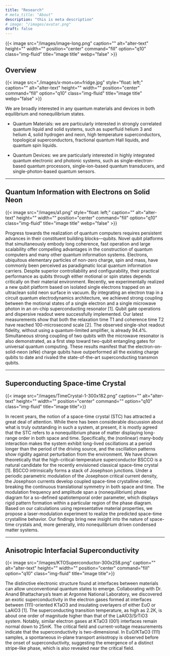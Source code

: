 ```yaml
---
title: "Research"
# meta_title: "About"
description: "this is meta description"
# image: "/images/avatar.png"
draft: false
---
```

{{< image src="/images/image-long.png" caption="" alt="alter-text" height="" width="" position="center" command="fill" option="q10" class="img-fluid" title="image title"  webp="false" >}}


## Overview
{{< image src="./images/x-mon+on+fridge.jpg" style="float: left;" caption="" alt="alter-text" height="" width="" position="center" command="fill" option="q10" class="img-fluid" title="image title"  webp="false" >}}
<!-- <img src="./images/x-mon+on+fridge.jpg" style="float: right; padding: 20px; border-radius: 25px;" width="270"> -->


We are broadly interested in any quantum materials and devices in both equilibrium and nonequilibrium states. 

* Quantum Materials: we are particularly interested in strongly correlated quantum liquid and solid systems, such as superfluid helium 3 and helium 4, solid hydrogen and neon, high temperature superconductors, topological superconductors, fractional quantum Hall liquids, and quantum spin liquids.

* Quantum Devices: we are particularly interested in highly integrated quantum electronic and photonic systems, such as single-electron-based quantum processors, single-ion-based quantum transducers, and single-photon-based quantum sensors.

<hr>

## Quantum Information with Electrons on Solid Neon

{{< image src="/images/a1.png" style="float: left;" caption="" alt="alter-text" height="" width="" position="center" command="fill" option="q10" class="img-fluid" title="image title"  webp="false" >}}

<!-- <img style="float: left; padding: 20px; border-radius: 25px;" width="200" src="/images/a1.png"> -->
<!-- {{< image src="/images/a1.png" style="float: right; padding: 20px; border-radius: 25px;" width="200" >}} -->

Progress towards the realization of quantum computers requires persistent advances in their constituent building blocks—qubits. Novel qubit platforms that simultaneously embody long coherence, fast operation and large scalability offer compelling advantages in the construction of quantum computers and many other quantum information systems. Electrons, ubiquitous elementary particles of non-zero charge, spin and mass, have commonly been perceived as paradigmatic local quantum information carriers. Despite superior controllability and configurability, their practical performance as qubits through either motional or spin states depends critically on their material environment. Recently, we experimentally realized a new qubit platform based on isolated single electrons trapped on an ultraclean solid neon surface in vacuum. By integrating an electron trap in a circuit quantum electrodynamics architecture, we achieved strong coupling between the motional states of a single electron and a single microwave photon in an on-chip superconducting resonator [1]. Qubit gate operations and dispersive readout were successfully implemented. Our latest measurements show that both the relaxation time T1 and coherence time T2 have reached 100-microsecond scale [2]. The observed single-shot readout fidelity, without using a quantum-limited amplifier, is already 94.4%. Simultaneous strong coupling of two qubits with the microwave resonator is also demonstrated, as a first step toward two-qubit entangling gates for universal quantum computing. These results manifest that the electron-on-solid-neon (eNe) charge qubits have outperformed all the existing charge qubits to date and rivaled the state-of-the-art superconducting transmon qubits.

<hr>

## Superconducting Space-time Crystal

{{< image src="/images/TimeCrystal-1-300x182.png" caption="" alt="alter-text" height="" width="" position="center" command="" option="q10" class="img-fluid" title="image title">}}

In recent years, the notion of a space-time crystal (STC) has attracted a great deal of attention. While there has been considerable discussion about what is truly outstanding in such a system, at present, it is mostly agreed that the STC refers to a nonequilibrium phase of matter displaying long-range order in both space and time. Specifically, the (nonlinear) many-body interaction makes the system exhibit long-lived oscillations at a period longer than the period of the driving source, and the oscillation patterns show rigidity against perturbation from the environment. We have shown theoretically that the high-critical-temperature superconductor BSCCO is a natural candidate for the recently envisioned classical space-time crystal [1]. BSCCO intrinsically forms a stack of Josephson junctions. Under a periodic parametric modulation of the Josephson critical current density, the Josephson currents develop coupled space-time crystalline order, breaking the continuous translational symmetry in both space and time. The modulation frequency and amplitude span a (nonequilibrium) phase diagram for a so-defined spatiotemporal order parameter, which displays rigid pattern formation within a particular region of the phase diagram. Based on our calculations using representative material properties, we propose a laser-modulation experiment to realize the predicted space-time crystalline behavior. Our findings bring new insight into the nature of space-time crystals and, more generally, into nonequilibrium driven condensed matter systems. 

<hr>

## Anisotropic Interfacial Superconductivity

{{< image src="/images/KTOSuperconductor-300x258.png" caption="" alt="alter-text" height="" width="" position="center" command="fill" option="q10" class="img-fluid" title="image title">}}

The distinctive electronic structure found at interfaces between materials can allow unconventional quantum states to emerge. Collaborating with Dr. Anand Bhattacharya’s team at Argonne National Laboratory, we discovered an exotic superconductivity in the electron gases formed at interfaces between (111)-oriented KTaO3 and insulating overlayers of either EuO or LaAlO3 [1]. The superconducting transition temperature, as high as 2.2K, is about one order of magnitude higher than that of the LaAlO3/SrTiO3 system. Notably, similar electron gases at KTaO3 (001) interfaces remain normal down to 25mK. The critical field and current-voltage measurements indicate that the superconductivity is two-dimensional. In EuO/KTaO3 (111) samples, a spontaneous in-plane transport anisotropy is observed before the onset of superconductivity, suggesting the emergence of a distinct stripe-like phase, which is also revealed near the critical field.





